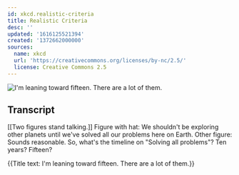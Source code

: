 ```yaml
---
id: xkcd.realistic-criteria
title: Realistic Criteria
desc: ''
updated: '1616125521394'
created: '1372662000000'
sources:
  name: xkcd
  url: 'https://creativecommons.org/licenses/by-nc/2.5/'
  license: Creative Commons 2.5
---
```

![I'm leaning toward fifteen. There are a lot of them.](https://imgs.xkcd.com/comics/realistic_criteria.png)

## Transcript
[[Two figures stand talking.]]
Figure with hat: We shouldn't be exploring other planets until we've solved all our problems here on Earth.
Other figure: Sounds reasonable. So, what's the timeline on "Solving all problems"? Ten years? Fifteen?

{{Title text: I'm leaning toward fifteen. There are a lot of them.}}

